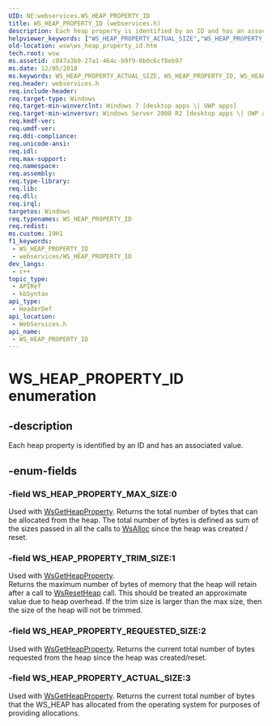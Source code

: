 ```yaml
---
UID: NE:webservices.WS_HEAP_PROPERTY_ID
title: WS_HEAP_PROPERTY_ID (webservices.h)
description: Each heap property is identified by an ID and has an associated value.
helpviewer_keywords: ["WS_HEAP_PROPERTY_ACTUAL_SIZE","WS_HEAP_PROPERTY_ID","WS_HEAP_PROPERTY_ID enumeration [Web Services for Windows]","WS_HEAP_PROPERTY_MAX_SIZE","WS_HEAP_PROPERTY_REQUESTED_SIZE","WS_HEAP_PROPERTY_TRIM_SIZE","webservices/WS_HEAP_PROPERTY_ACTUAL_SIZE","webservices/WS_HEAP_PROPERTY_ID","webservices/WS_HEAP_PROPERTY_MAX_SIZE","webservices/WS_HEAP_PROPERTY_REQUESTED_SIZE","webservices/WS_HEAP_PROPERTY_TRIM_SIZE","wsw.ws_heap_property_id"]
old-location: wsw\ws_heap_property_id.htm
tech.root: wsw
ms.assetid: c047a3b9-27a1-464c-b9f9-0b0c6cf8eb97
ms.date: 12/05/2018
ms.keywords: WS_HEAP_PROPERTY_ACTUAL_SIZE, WS_HEAP_PROPERTY_ID, WS_HEAP_PROPERTY_ID enumeration [Web Services for Windows], WS_HEAP_PROPERTY_MAX_SIZE, WS_HEAP_PROPERTY_REQUESTED_SIZE, WS_HEAP_PROPERTY_TRIM_SIZE, webservices/WS_HEAP_PROPERTY_ACTUAL_SIZE, webservices/WS_HEAP_PROPERTY_ID, webservices/WS_HEAP_PROPERTY_MAX_SIZE, webservices/WS_HEAP_PROPERTY_REQUESTED_SIZE, webservices/WS_HEAP_PROPERTY_TRIM_SIZE, wsw.ws_heap_property_id
req.header: webservices.h
req.include-header: 
req.target-type: Windows
req.target-min-winverclnt: Windows 7 [desktop apps \| UWP apps]
req.target-min-winversvr: Windows Server 2008 R2 [desktop apps \| UWP apps]
req.kmdf-ver: 
req.umdf-ver: 
req.ddi-compliance: 
req.unicode-ansi: 
req.idl: 
req.max-support: 
req.namespace: 
req.assembly: 
req.type-library: 
req.lib: 
req.dll: 
req.irql: 
targetos: Windows
req.typenames: WS_HEAP_PROPERTY_ID
req.redist: 
ms.custom: 19H1
f1_keywords:
 - WS_HEAP_PROPERTY_ID
 - webservices/WS_HEAP_PROPERTY_ID
dev_langs:
 - c++
topic_type:
 - APIRef
 - kbSyntax
api_type:
 - HeaderDef
api_location:
 - WebServices.h
api_name:
 - WS_HEAP_PROPERTY_ID
---
```


# WS_HEAP_PROPERTY_ID enumeration


## -description

Each heap property is identified by an ID and has an associated value.

## -enum-fields

### -field WS_HEAP_PROPERTY_MAX_SIZE:0

Used with <a href="/windows/desktop/api/webservices/nf-webservices-wsgetheapproperty">WsGetHeapProperty</a>.  Returns
                    the total number of bytes that can be allocated from the heap.  The total
                    number of bytes is defined as sum of the sizes passed in all the calls to
                    <a href="/windows/desktop/api/webservices/nf-webservices-wsalloc">WsAlloc</a> since the heap was created / reset.

### -field WS_HEAP_PROPERTY_TRIM_SIZE:1

Used with <a href="/windows/desktop/api/webservices/nf-webservices-wsgetheapproperty">WsGetHeapProperty</a>.  
                    Returns the maximum number of bytes of memory that the heap will
                    retain after a call to <a href="/windows/desktop/api/webservices/nf-webservices-wsresetheap">WsResetHeap</a> call.  This should 
                    be treated an approximate value due to heap overhead.  If the
                    trim size is larger than the max size, then the size of the
                    heap will not be trimmed.

### -field WS_HEAP_PROPERTY_REQUESTED_SIZE:2

Used with <a href="/windows/desktop/api/webservices/nf-webservices-wsgetheapproperty">WsGetHeapProperty</a>.  Returns the current 
                    total number of bytes requested from the heap since the heap was 
                    created/reset.

### -field WS_HEAP_PROPERTY_ACTUAL_SIZE:3

Used with <a href="/windows/desktop/api/webservices/nf-webservices-wsgetheapproperty">WsGetHeapProperty</a>.  Returns the current
                    total number of bytes that the WS_HEAP has allocated from the
                    operating system for purposes of providing allocations.


